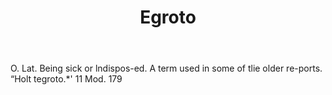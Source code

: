 ---
title: Egroto
letter: E
permalink: "/definitions/bld-egroto.html"
body: O. Lat. Being sick or lndispos-ed. A term used in some of tlie older re-ports.
  “Holt tegroto.*' 11 Mod. 179
published_at: '2018-07-07'
source: Black's Law Dictionary 2nd Ed (1910)
layout: post
---